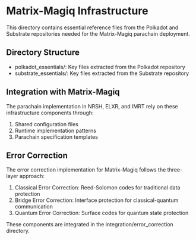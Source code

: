 # Matrix-Magiq Infrastructure

This directory contains essential reference files from the Polkadot and Substrate repositories needed for the Matrix-Magiq parachain deployment.

## Directory Structure

- polkadot_essentials/: Key files extracted from the Polkadot repository
- substrate_essentials/: Key files extracted from the Substrate repository

## Integration with Matrix-Magiq

The parachain implementation in NRSH, ELXR, and IMRT rely on these infrastructure components through:

1. Shared configuration files
2. Runtime implementation patterns
3. Parachain specification templates

## Error Correction

The error correction implementation for Matrix-Magiq follows the three-layer approach:

1. Classical Error Correction: Reed-Solomon codes for traditional data protection
2. Bridge Error Correction: Interface protection for classical-quantum communication
3. Quantum Error Correction: Surface codes for quantum state protection

These components are integrated in the integration/error_correction directory.
